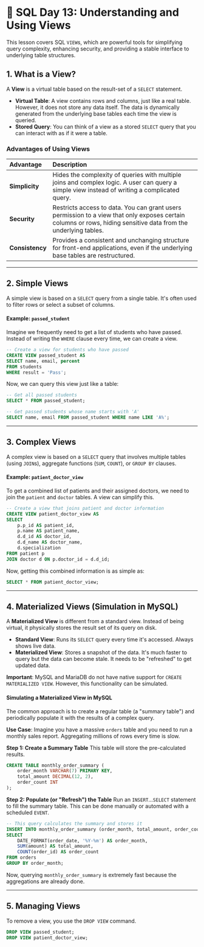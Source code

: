 # 📘 SQL Day 13: Understanding and Using Views

This lesson covers SQL `VIEW`s, which are powerful tools for simplifying query complexity, enhancing security, and providing a stable interface to underlying table structures.

## 1. What is a View?

A **View** is a virtual table based on the result-set of a `SELECT` statement.

-   **Virtual Table**: A view contains rows and columns, just like a real table. However, it does not store any data itself. The data is dynamically generated from the underlying base tables each time the view is queried.
-   **Stored Query**: You can think of a view as a stored `SELECT` query that you can interact with as if it were a table.

### Advantages of Using Views
| Advantage | Description |
| :--- | :--- |
| **Simplicity** | Hides the complexity of queries with multiple joins and complex logic. A user can query a simple view instead of writing a complicated query. |
| **Security** | Restricts access to data. You can grant users permission to a view that only exposes certain columns or rows, hiding sensitive data from the underlying tables. |
| **Consistency** | Provides a consistent and unchanging structure for front-end applications, even if the underlying base tables are restructured. |

---

## 2. Simple Views

A simple view is based on a `SELECT` query from a single table. It's often used to filter rows or select a subset of columns.

#### Example: `passed_student`

Imagine we frequently need to get a list of students who have passed. Instead of writing the `WHERE` clause every time, we can create a view.

```sql
-- Create a view for students who have passed
CREATE VIEW passed_student AS
SELECT name, email, percent 
FROM students
WHERE result = 'Pass';
```

Now, we can query this view just like a table:

```sql
-- Get all passed students
SELECT * FROM passed_student;

-- Get passed students whose name starts with 'A'
SELECT name, email FROM passed_student WHERE name LIKE 'A%';
```

---

## 3. Complex Views

A complex view is based on a `SELECT` query that involves multiple tables (using `JOIN`s), aggregate functions (`SUM`, `COUNT`), or `GROUP BY` clauses.

#### Example: `patient_doctor_view`

To get a combined list of patients and their assigned doctors, we need to join the `patient` and `doctor` tables. A view can simplify this.

```sql
-- Create a view that joins patient and doctor information
CREATE VIEW patient_doctor_view AS 
SELECT 
    p.p_id AS patient_id, 
    p.name AS patient_name,
    d.d_id AS doctor_id, 
    d.d_name AS doctor_name,
    d.specialization 
FROM patient p 
JOIN doctor d ON p.doctor_id = d.d_id;
```

Now, getting this combined information is as simple as:

```sql
SELECT * FROM patient_doctor_view;
```

---

## 4. Materialized Views (Simulation in MySQL)

A **Materialized View** is different from a standard view. Instead of being virtual, it physically stores the result set of its query on disk.

-   **Standard View**: Runs its `SELECT` query every time it's accessed. Always shows live data.
-   **Materialized View**: Stores a snapshot of the data. It's much faster to query but the data can become stale. It needs to be "refreshed" to get updated data.

**Important**: MySQL and MariaDB do not have native support for `CREATE MATERIALIZED VIEW`. However, this functionality can be simulated.

#### Simulating a Materialized View in MySQL

The common approach is to create a regular table (a "summary table") and periodically populate it with the results of a complex query.

**Use Case**: Imagine you have a massive `orders` table and you need to run a monthly sales report. Aggregating millions of rows every time is slow.

**Step 1: Create a Summary Table**
This table will store the pre-calculated results.

```sql
CREATE TABLE monthly_order_summary (
    order_month VARCHAR(7) PRIMARY KEY,
    total_amount DECIMAL(12, 2),
    order_count INT
);
```

**Step 2: Populate (or "Refresh") the Table**
Run an `INSERT`...`SELECT` statement to fill the summary table. This can be done manually or automated with a scheduled `EVENT`.

```sql
-- This query calculates the summary and stores it
INSERT INTO monthly_order_summary (order_month, total_amount, order_count)
SELECT 
    DATE_FORMAT(order_date, '%Y-%m') AS order_month,
    SUM(amount) AS total_amount,
    COUNT(order_id) AS order_count
FROM orders
GROUP BY order_month;
```

Now, querying `monthly_order_summary` is extremely fast because the aggregations are already done.

---

## 5. Managing Views

To remove a view, you use the `DROP VIEW` command.

```sql
DROP VIEW passed_student;
DROP VIEW patient_doctor_view;
```

